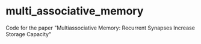 # multi_associative_memory
Code for the paper "Multiassociative Memory: Recurrent Synapses Increase Storage Capacity"
